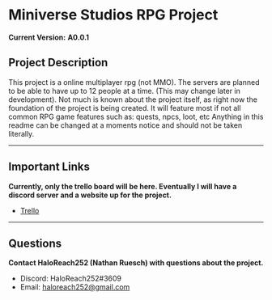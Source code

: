 # Miniverse Studios RPG Project

**Current Version:**
**A0.0.1**

## Project Description
This project is a online multiplayer rpg (not MMO). The servers are planned to be able to have up to 12 people at a time. (This may change later in development).
Not much is known about the project itself, as right now the foundation of the project is being created. It will feature most if not all common RPG game features such as: quests, npcs, loot, etc
Anything in this readme can be changed at a moments notice and should not be taken literally.

---

## Important Links

**Currently, only the trello board will be here. Eventually I will have a discord server and a website up for the project.**
* <a href="https://trello.com/b/Syjj8Scz/rpgproject">Trello</a>

---

## Questions

**Contact HaloReach252 (Nathan Ruesch) with questions about the project.**
* Discord: HaloReach252#3609
* Email: haloreach252@gmail.com